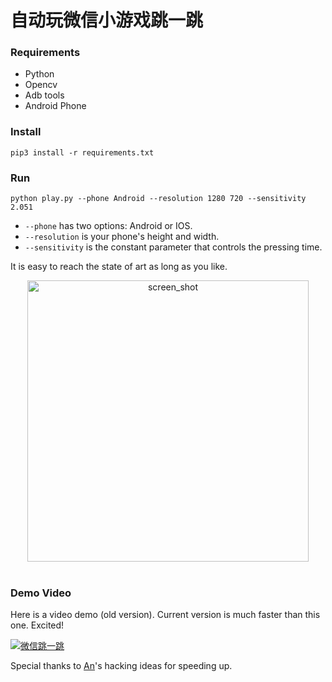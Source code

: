 # 自动玩微信小游戏跳一跳

### Requirements

- Python
- Opencv
- Adb tools
- Android Phone

### Install

```
pip3 install -r requirements.txt
```

### Run

	python play.py --phone Android --resolution 1280 720 --sensitivity 2.051

- `--phone` has two options: Android or IOS.
- `--resolution` is your phone's height and width.
- `--sensitivity` is the constant parameter that controls the pressing time.

It is easy to reach the state of art as long as you like.

<div align="center">
<img align="center" src="resource/screen_shot.png" width="450" alt="screen_shot">
</div>
<br/>

### Demo Video

Here is a video demo (old version). Current version is much faster than this one. Excited!

[![微信跳一跳](https://img.youtube.com/vi/MQ0SCnOcjaI/0.jpg)](https://youtu.be/MQ0SCnOcjaI "自动玩微信小游戏跳一跳")

Special thanks to [An](https://github.com/Richard-An)'s hacking ideas for speeding up.

